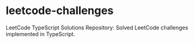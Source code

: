 # leetcode-challenges
LeetCode TypeScript Solutions Repository: Solved LeetCode challenges implemented in TypeScript.
